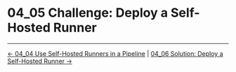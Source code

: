 # 04_05 Challenge: Deploy a Self-Hosted Runner

<!-- FooterStart -->
---
[← 04_04 Use Self-Hosted Runners in a Pipeline](../04_04_use_self_hosted_runners_in_a_pipeline/README.md) | [04_06 Solution: Deploy a Self-Hosted Runner →](../04_06_solution_deploy_a_self_hosted_runner/README.md)
<!-- FooterEnd -->
